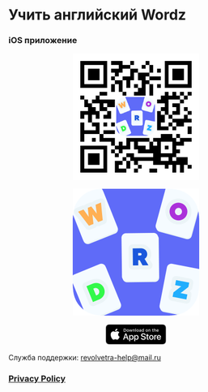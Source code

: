 <p align = "center">
  <h1>
    Учить английский Wordz
  </h1>
</p>

<p align = "center">
  <h3>
    iOS приложение
  </h3>
</p>

<p align="center">
  <img class = "qr-code" src = "img/qr-code.jpg" width = 250px height = 250>
</p>

<p align="center">
  <img class = "wordz" src = "img/wordz.png" width = 250px height = 250>
</p>

<p align="center">
  <img class = "black" src = "img/black.png" >
</p>


Служба поддержки: revolvetra-help@mail.ru

### [Privacy Policy](https://oleggibadulin.github.io/WordzApp/privacy_policy.html)
